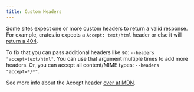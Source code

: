 ```yaml
---
title: Custom Headers
---
```


Some sites expect one or more custom headers to return a valid response.
For example, crates.io expects a `Accept: text/html` header or else it
will [return a 404](https://github.com/rust-lang/crates.io/issues/788).

To fix that you can pass additional headers like so: `--headers "accept=text/html"`.
You can use that argument multiple times to add more headers.
Or, you can accept all content/MIME types: `--headers "accept=*/*"`.

See more info about the Accept header
[over at MDN](https://developer.mozilla.org/en-US/docs/Web/HTTP/Headers/Accept).
